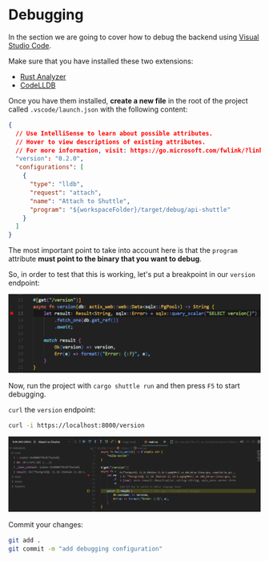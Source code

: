 # Debugging

In the section we are going to cover how to debug the backend using [Visual Studio Code](https://code.visualstudio.com/).

Make sure that you have installed these two extensions:

- [Rust Analyzer](https://marketplace.visualstudio.com/items?itemName=matklad.rust-analyzer)
- [CodeLLDB](https://marketplace.visualstudio.com/items?itemName=vadimcn.vscode-lldb)

Once you have them installed, **create a new file** in the root of the project called `.vscode/launch.json` with the following content:

```json
{
  // Use IntelliSense to learn about possible attributes.
  // Hover to view descriptions of existing attributes.
  // For more information, visit: https://go.microsoft.com/fwlink/?linkid=830387
  "version": "0.2.0",
  "configurations": [
    {
      "type": "lldb",
      "request": "attach",
      "name": "Attach to Shuttle",
      "program": "${workspaceFolder}/target/debug/api-shuttle"
    }
  ]
}
```

The most important point to take into account here is that the `program` attribute **must point to the binary that you want to debug**.

So, in order to test that this is working, let's put a breakpoint in our `version` endpoint:

![Breakpoint](./assets/29/breakpoint.png)


Now, run the project with `cargo shuttle run` and then press `F5` to start debugging.

`curl` the `version` endpoint:

```bash
curl -i https://localhost:8000/version
```

![Breakpoint hit](./assets/29/breakpoint_hit.png)

Commit your changes:

```bash
git add .
git commit -m "add debugging configuration"
```

